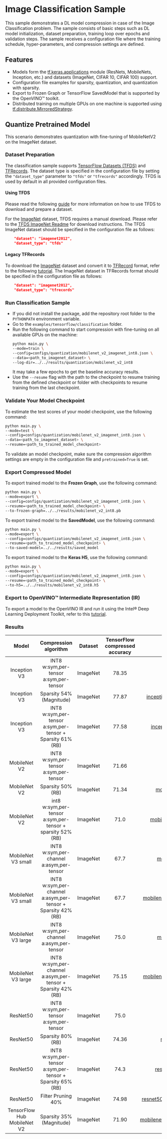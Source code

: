 # Image Classification Sample

This sample demonstrates a DL model compression in case of the Image Classification problem. The sample consists of basic steps such as DL model initialization, dataset preparation, training loop over epochs and validation steps. The sample receives a configuration file where the training schedule, hyper-parameters, and compression settings are defined.

## Features

- Models form the [tf.keras.applications](https://www.tensorflow.org/api_docs/python/tf/keras/applications) module (ResNets, MobileNets, Inception, etc.) and datasets (ImageNet, CIFAR 10, CIFAR 100) support.
- Configuration file examples for sparsity, quantization, and quantization with sparsity.
- Export to Frozen Graph or TensorFlow SavedModel that is supported by the OpenVINO™ toolkit.
- Distributed training on multiple GPUs on one machine is supported using [tf.distribute.MirroredStrategy](https://www.tensorflow.org/api_docs/python/tf/distribute/MirroredStrategy).

## Quantize Pretrained Model

This scenario demonstrates quantization with fine-tuning of MobileNetV2 on the ImageNet dataset.

### Dataset Preparation

The classification sample supports [TensorFlow Datasets (TFDS)](https://www.tensorflow.org/datasets) and [TFRecords](https://www.tensorflow.org/tutorials/load_data/tfrecord).
The dataset type is specified in the configuration file by setting the `"dataset_type"` parameter to `"tfds"` or `"tfrecords"` accordingly. TFDS is used by default in all provided configuration files.

#### Using TFDS

Please read the following [guide](https://www.tensorflow.org/datasets/overview) for more information on how to use TFDS to download and prepare a dataset.

For the [ImageNet](http://www.image-net.org/challenges/LSVRC/2012/) dataset, TFDS requires a manual download. Please refer to the [TFDS ImageNet Readme](https://www.tensorflow.org/datasets/catalog/imagenet2012) for download instructions.
The TFDS ImageNet dataset should be specified in the configuration file as follows:
```json
    "dataset": "imagenet2012",
    "dataset_type": "tfds"
```

#### Legacy TFRecords

To download the [ImageNet](http://www.image-net.org/challenges/LSVRC/2012/) dataset and convert it to [TFRecord](https://www.tensorflow.org/tutorials/load_data/tfrecord) format, refer to the following [tutorial](https://github.com/tensorflow/models/tree/master/research/slim#Data).
The ImageNet dataset in TFRecords format should be specified in the configuration file as follows:
```json
    "dataset": "imagenet2012",
    "dataset_type": "tfrecords"
```

### Run Classification Sample

- If you did not install the package, add the repository root folder to the `PYTHONPATH` environment variable.
- Go to the `examples/tensorflow/classification` folder.
- Run the following command to start compression with fine-tuning on all available GPUs on the machine:
    ```bash
    python main.py \
    --mode=train \
    --config=configs/quantization/mobilenet_v2_imagenet_int8.json \
    --data=<path_to_imagenet_dataset> \
    --log-dir=../../results/quantization/mobilenet_v2_int8
    ```
    It may take a few epochs to get the baseline accuracy results.
- Use the `--resume` flag with the path to the checkpoint to resume training from the defined checkpoint or folder with checkpoints to resume training from the last checkpoint.

### Validate Your Model Checkpoint

To estimate the test scores of your model checkpoint, use the following command:
```bash
python main.py \
--mode=test \
--config=configs/quantization/mobilenet_v2_imagenet_int8.json \
--data=<path_to_imagenet_dataset> \
--resume=<path_to_trained_model_checkpoint>
```
To validate an model checkpoint, make sure the compression algorithm settings are empty in the configuration file and `pretrained=True` is set.

### Export Compressed Model

To export trained model to the **Frozen Graph**, use the following command:
```bash
python main.py \
--mode=export \
--config=configs/quantization/mobilenet_v2_imagenet_int8.json \
--resume=<path_to_trained_model_checkpoint> \
--to-frozen-graph=../../results/mobilenet_v2_int8.pb
```

To export trained model to the **SavedModel**, use the following command:
```bash
python main.py \
--mode=export \
--config=configs/quantization/mobilenet_v2_imagenet_int8.json \
--resume=<path_to_trained_model_checkpoint> \
--to-saved-model=../../results/saved_model
```

To export trained model to the **Keras H5**, use the following command:
```bash
python main.py \
--mode=export \
--config=configs/quantization/mobilenet_v2_imagenet_int8.json \
--resume=<path_to_trained_model_checkpoint> \
--to-h5=../../results/mobilenet_v2_int8.h5
```

### Export to OpenVINO™ Intermediate Representation (IR)

To export a model to the OpenVINO IR and run it using the Intel® Deep Learning Deployment Toolkit, refer to this [tutorial](https://software.intel.com/en-us/openvino-toolkit).

### Results

|**Model**|**Compression algorithm**|**Dataset**|**TensorFlow compressed accuracy**|**NNCF config file**|**TensorFlow checkpoint**|
| :---: | :---: | :---: | :---: | :---: | :---: |
|Inception V3|INT8 w:sym,per-tensor a:sym,per-tensor |ImageNet|78.35|[inception_v3_imagenet_int8.json](configs/quantization/inception_v3_imagenet_int8.json)|[Link](https://storage.openvinotoolkit.org/repositories/nncf/tensorflow/models/develop/inception_v3_int8_w_sym_t_half_a_sym_t.tar.gz)|
|Inception V3|Sparsity 54% (Magnitude)|ImageNet|77.87|[inception_v3_imagenet_magnitude_sparsity.json](configs/sparsity/inception_v3_imagenet_magnitude_sparsity.json)|[Link](https://storage.openvinotoolkit.org/repositories/nncf/tensorflow/models/develop/inception_v3_sparsity_54.tar.gz)|
|Inception V3|INT8 w:sym,per-tensor a:sym,per-tensor + Sparsity 61% (RB)|ImageNet|77.58|[inception_v3_imagenet_rb_sparsity_int8.json](configs/sparsity_quantization/inception_v3_imagenet_rb_sparsity_int8.json)|[Link](https://storage.openvinotoolkit.org/repositories/nncf/tensorflow/models/develop/inception_v3_int8_w_sym_t_half_a_sym_t_rb_sparsity_61.tar.gz)|
|MobileNet V2|INT8 w:sym,per-tensor a:sym,per-tensor |ImageNet|71.66|[mobilenet_v2_imagenet_int8.json](configs/quantization/mobilenet_v2_imagenet_int8.json)|[Link](https://storage.openvinotoolkit.org/repositories/nncf/tensorflow/models/develop/mobilenet_v2_int8_w_sym_t_half_a_sym_t.tar.gz)|
|MobileNet V2|Sparsity 50% (RB)|ImageNet|71.34|[mobilenet_v2_imagenet_rb_sparsity.json](configs/sparsity/mobilenet_v2_imagenet_rb_sparsity.json)|[Link](https://storage.openvinotoolkit.org/repositories/nncf/tensorflow/models/develop/mobilenet_v2_rb_sparsity_50.tar.gz)|
|MobileNet V2|int8 w:sym,per-tensor a:sym,per-tensor + sparsity 52% (RB)|ImageNet|71.0|[mobilenet_v2_imagenet_rb_sparsity_int8.json](configs/sparsity_quantization/mobilenet_v2_imagenet_rb_sparsity_int8.json)|[Link](https://storage.openvinotoolkit.org/repositories/nncf/tensorflow/models/develop/mobilenet_v2_int8_w_sym_t_half_a_sym_t_rb_sparsity_52.tar.gz)|
|MobileNet V3 small|INT8 w:sym,per-channel a:asym,per-tensor |ImageNet|67.7|[mobilenet_v3_small_imagenet_int8.json](configs/quantization/mobilenet_v3_small_imagenet_int8.json)|[Link](https://storage.openvinotoolkit.org/repositories/nncf/tensorflow/models/develop/mobilenet_v3_small_int8_w_sym_ch_half_a_asym_t.tar.gz)|
|MobileNet V3 small|INT8 w:sym,per-channel a:asym,per-tensor + Sparsity 42% (RB)|ImageNet|67.7|[mobilenet_v3_small_imagenet_rb_sparsity_int8.json](configs/sparsity_quantization/mobilenet_v3_small_imagenet_rb_sparsity_int8.json)|[Link](https://storage.openvinotoolkit.org/repositories/nncf/tensorflow/models/develop/mobilenet_v3_small_int8_w_sym_ch_half_a_asym_t_rb_sparsity_42.tar.gz)|
|MobileNet V3 large|INT8 w:sym,per-channel a:asym,per-tensor |ImageNet|75.0|[mobilenet_v3_large_imagenet_int8.json](configs/quantization/mobilenet_v3_large_imagenet_int8.json)|[Link](https://storage.openvinotoolkit.org/repositories/nncf/tensorflow/models/develop/mobilenet_v3_large_int8_w_sym_ch_half_a_asym_t.tar.gz)|
|MobileNet V3 large|INT8 w:sym,per-channel a:asym,per-tensor + Sparsity 42% (RB)|ImageNet|75.15|[mobilenet_v3_large_imagenet_rb_sparsity_int8.json](configs/sparsity_quantization/mobilenet_v3_large_imagenet_rb_sparsity_int8.json)|[Link](https://storage.openvinotoolkit.org/repositories/nncf/tensorflow/models/develop/mobilenet_v3_large_int8_w_sym_ch_half_a_asym_t_sparsity_42.tar.gz)|
|ResNet50|INT8 w:sym,per-tensor a:sym,per-tensor|ImageNet|75.0|[resnet50_imagenet_int8.json](configs/quantization/resnet50_imagenet_int8.json)|[Link](https://storage.openvinotoolkit.org/repositories/nncf/tensorflow/models/develop/resnet50_int8_w_sym_t_half_a_sym_t.tar.gz)|
|ResNet50|Sparsity 80% (RB)|ImageNet|74.36|[resnet50_imagenet_rb_sparsity.json](configs/sparsity/resnet50_imagenet_rb_sparsity.json)|[Link](https://storage.openvinotoolkit.org/repositories/nncf/tensorflow/models/develop/resnet50_rb_sparsity_80.tar.gz)|
|ResNet50|INT8 w:sym,per-tensor a:sym,per-tensor + Sparsity 65% (RB)|ImageNet|74.3|[resnet50_imagenet_rb_sparsity_int8.json](configs/sparsity_quantization/resnet50_imagenet_rb_sparsity_int8.json)|[Link](https://storage.openvinotoolkit.org/repositories/nncf/tensorflow/models/develop/resnet50_int8_w_sym_t_half_a_sym_t_rb_sparsity_65.tar.gz)|
|ResNet50|Filter Pruning 40%|ImageNet|74.98|[resnet50_imagenet_pruning_geometric_median.json](configs/pruning/resnet50_imagenet_pruning_geometric_median.json)|[Link](https://storage.openvinotoolkit.org/repositories/nncf/tensorflow/models/develop/resnet50_pruning_40.tar.gz)|
|TensorFlow Hub MobileNet V2|Sparsity 35% (Magnitude)|ImageNet|71.90|[mobilenet_v2_hub_imagenet_magnitude_sparsity.json](configs/sparsity/mobilenet_v2_hub_imagenet_magnitude_sparsity.json)|[Link](https://storage.openvinotoolkit.org/repositories/nncf/tensorflow/models/develop/tf1_mobilenet_v2_1.0_224_sparsity_35.tar.gz)|